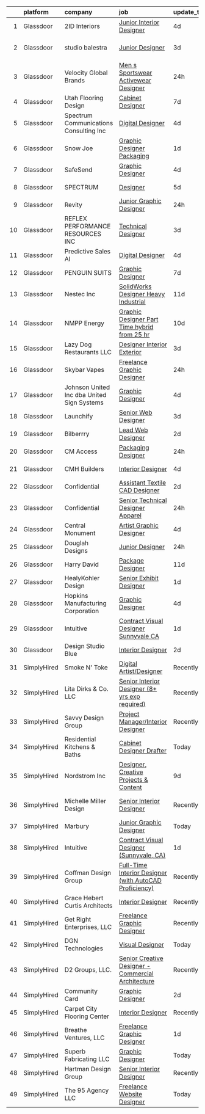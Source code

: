 

|    | platform    | company                                      | job                                                                                                                                                                                                                                                                                                                                                                                                                                                                                                                                                                                                                                                                                                                                                                                                                                                                                                                                                                                                                                                                                                           | update_time   | location              |
|---:|:------------|:---------------------------------------------|:--------------------------------------------------------------------------------------------------------------------------------------------------------------------------------------------------------------------------------------------------------------------------------------------------------------------------------------------------------------------------------------------------------------------------------------------------------------------------------------------------------------------------------------------------------------------------------------------------------------------------------------------------------------------------------------------------------------------------------------------------------------------------------------------------------------------------------------------------------------------------------------------------------------------------------------------------------------------------------------------------------------------------------------------------------------------------------------------------------------|:--------------|:----------------------|
|  1 | Glassdoor   | 2ID Interiors                                | [Junior Interior Designer](https://www.glassdoor.com/partner/jobListing.htm?pos=109&ao=1110586&s=58&guid=000001817591060595467e164573b841&src=GD_JOB_AD&t=SR&vt=w&ea=1&cs=1_dc45472f&cb=1655534847862&jobListingId=1007935819231&cpc=A864F1C783A2F1C4&jrtk=3-0-1g5qp21h6ihni801-1g5qp21hjpuu2800-f6b3e21c2184d940--6NYlbfkN0AuAjYKnBHsdkcMxrD7ZJITXxV72vImVt5xOyKRJQecNMWI7KAtC0OFrH_V03AMf182IyXB3mTWFo7aE-OBjjyWET_ImPqdFOWAXNabAri-1oRNreBJgfwNyH4J9VDnHgH3FGvbhpEYbA8xhY69hXJ2QVWKR3rKaIhO_4OFmpzFtqo43GGo9vQuIPSnZX_gljKMo14MXRA9cDUZkr63EXZtDDDhvmJLCLAJ5FidIDNx4ORKQ27_m7dJWVoswvzBxYqBsB_wwM3eW5ztCcnOTpBRKcKVdTIn-HRg4zFkXHJJIsxVGjL8bW2d0SBWxwzpl19BcSt1HF4YqfU6zD5Lrw8L8UFxu4pS6NbKCL16mKDJTQByVCI8UaPODDQMcNsycAwiQLpVb0BXRa4WRsvdxIdb6eH0rzUFLoF7lxdnJYdPisV98Wd1EFys7tpgVBwt_T0EGz4_YQtXO1dU5vMdSjK-tyUQypCBGghZq5wpIhHspY5r849g7W1oiH_miKyHGxDki7lzHHp_-Q%3D%3D)                                                                                                                                                                                                                               | 4d            | Hallandale Beach, FL  |
|  2 | Glassdoor   | studio balestra                              | [Junior Designer](https://www.glassdoor.com/partner/jobListing.htm?pos=124&ao=1110586&s=58&guid=000001817591060595467e164573b841&src=GD_JOB_AD&t=SR&vt=w&ea=1&cs=1_29fb9b53&cb=1655534847864&jobListingId=1007939705507&cpc=BFE8C4BF51BDD557&jrtk=3-0-1g5qp21h6ihni801-1g5qp21hjpuu2800-bd2f9f698031a1b3--6NYlbfkN0AuAjYKnBHsdkcMxrD7ZJITXxV72vImVt5xOyKRJQecNFLpcI9FqXvsKeBMQSigd9pv18-ir6HYBKue86BP2mMS8ZLNEy3r4275_uXWZhCOBJ983E6P259zCFG0r95VIQhqoEcUCFyCyRLuUT7qZtVQ9CCK2loM7E5CTbNZGhgX8WIvvK8OxraqM3BZXjMHOwBcAI1R6LRRYVOoJZLJjnHGfx06m3QUOZApU9b09oS1bK2d4JL2b1X2oaU6sKDWeOlw4-BVHgbn7a7iCvLiJdm2wOwczbWICPYSxYNARQfU_a6HAWFzdaJ02EghN8pEWpwrd9QZjEwOn_GGee1sIb1CipN9RAy5wC8V2yx9fAPTvHwXbIZQmwEWVDuMph_RUfSUfdFF4YBnq7z8rm7l7WtLSnLHOYxYCqLGx-3GB2V9X8JxB61aKgI4APkGAg7m-FaQ0ZSKec1rf-7FdQefzBFwYI-EhtjrJriSrpZtzdU_vxhff_p10EQyQH99aO440Wk%3D)                                                                                                                                                                                                                                                      | 3d            | West Hollywood, CA    |
|  3 | Glassdoor   | Velocity Global Brands                       | [Men s Sportswear   Activewear Designer](https://www.glassdoor.com/partner/jobListing.htm?pos=117&ao=1110586&s=58&guid=000001817591060595467e164573b841&src=GD_JOB_AD&t=SR&vt=w&ea=1&cs=1_ade1db89&cb=1655534847864&jobListingId=1007947532573&cpc=8D2B7435C06A1689&jrtk=3-0-1g5qp21h6ihni801-1g5qp21hjpuu2800-6f149e0e6f923bed--6NYlbfkN0AuAjYKnBHsdkcMxrD7ZJITXxV72vImVt5xOyKRJQecNFLpcI9FqXvssguzrEOtGzfJTn_D08-pAULieztKcXEgWew7skMCp70Mc5cpk5TGZmnGzyy3zfIQdAeIP6G96u82qBymns-XRpxPSQkrY5v2HcFggQbDtbx1F4H_RVTTffWhmn4n8veD7RneDS-eo3sa_vY2fbWQBc85bnm64tY1xdlM4gz6SJI6TAbfzx46D5RT8K8Mvcz7Z70S_m5rjkF_3AjZXSt-XBlNYv_pfTWoW1g6WcsffB2uY3r_5itDeKvG9SnE2s-Q-p5CnIEBpmSPipnFg8IHiuzEplNP4Ip6ke3jfHjtB2SG5Jg3RJhOBzBz0BTs6u1lhOkL14HLX1Zwr_P28VgR8uMq470hh0LtF0uQINVip5AngTcODsdLhMDpTy5vlQMWaoNVVF3z0tmhgMPaal8lXj9gMiSjqAOLzEeDJmcHy9MroaEs0NHHIuJAJRMTG56qC4auyCFEM01wACTOI3FfJg%3D%3D)                                                                                                                                                                                                                 | 24h           | Las Vegas, NV         |
|  4 | Glassdoor   | Utah Flooring   Design                       | [Cabinet Designer](https://www.glassdoor.com/partner/jobListing.htm?pos=102&ao=1110586&s=58&guid=000001817591060595467e164573b841&src=GD_JOB_AD&t=SR&vt=w&ea=1&cs=1_dfb88d92&cb=1655534847861&jobListingId=1007932213767&cpc=199F2CC81DD7B3E1&jrtk=3-0-1g5qp21h6ihni801-1g5qp21hjpuu2800-6a4ffba28466cf44--6NYlbfkN0B_lYXbcWVyRfqt-Hbra7A1LCYrGJB3Lu8U1kvcsnzP3fG3R5g2d2sNRf6vIElHxPsKyiBFSjvWo1iZNy3dh2VnINErMb1tILs8cPzElaYXMMmUnTtmLr5BvNd7JGG6yF-3jf_KUbY7Q2swzeAACOg8UKBrY0e4P0V-7NlzSqufw9OOgvQcwQia29_-gu1iKPvpNGt_jJsXdLM4P77CjKnlI6WvmPVJMLk81UUUvQUbpjPWkHPIHNnRWAivsVaKtBIozXFQShfA5uTWcbh6w8he5S_4RlXMA6XNuPOAHa75kL7ntGVkA6j75676i7kUWtVHaOVaNKBvSJs_b8XVs3A7FBIJqWp-y68fujsp47EZv1BWhekn3Bvzp-4_oGkyO-rFJpMovU26jtdrRDEDXOy6zb3Kplju1zZlExPbYtwjTay4qPFOtp0WcZ6HtvPNkGWLTWXG7g83le5_XhrkIiSlJ-YZqC3JeJb3O61wiHuX4LCRbKXdj34eJIbTQWWut3N6pUMA9DurvA%3D%3D)                                                                                                                                                                                                                                       | 7d            | Midvale, UT           |
|  5 | Glassdoor   | Spectrum Communications   Consulting Inc     | [Digital Designer](https://www.glassdoor.com/partner/jobListing.htm?pos=119&ao=1110586&s=58&guid=000001817591060595467e164573b841&src=GD_JOB_AD&t=SR&vt=w&cs=1_216bece9&cb=1655534847863&jobListingId=1007936882470&cpc=EB1BD5B9C2162114&jrtk=3-0-1g5qp21h6ihni801-1g5qp21hjpuu2800-0efd128eb5aed8e0--6NYlbfkN0CEimXm1CJh_E-tHvxPbgZMcbhx6cgdIq9Pr1R0rMl3sU3PcKky83nF7xSMo3nddOn7Ezk0R5wq0xRM4P4Wqw20NJNt1myi9vhduCMlk8eS9Q-2pR7e426Bhv408jU6dwqXU19OX7GZL9-fzLcpxPjkOCfuAbN15nTcseGdJkcZ3XbWz2mdqVvOuzz25VFISDemrYvc9LJCkJW5OQTFoKkm0Nt_L6nunvxec7iEQukxgFPrD6TDWKGVp6UU3KX1IVWvSYMR3zNyhTnaMTqKAKUiN0QmWd_BNumfZa2nLZyYhftEcYB2d6VVAlubsk1sZhL4EGZV7g88BxJEHLgpxNjGtcilR8130ScvHQBLJMvWoF53Bz0eOdfM00sP0wjIX3MzncivMJgf_XKO-IzsfbsyjH3E-tQgJ6G5GP9JoFdS9yvI3DEZudYf4NwDJLfeR93wXFXpJ6_2zJEMENzNB1oObQDGNyAyxbdlSfkfWmbWMvIIraRBJcaIWBpWfTGygNxPqkOdfg6rag%3D%3D)                                                                                                                                                                                                                                            | 4d            | Chicago, IL           |
|  6 | Glassdoor   | Snow Joe                                     | [Graphic Designer  Packaging   ](https://www.glassdoor.com/partner/jobListing.htm?pos=122&ao=1110586&s=58&guid=000001817591060595467e164573b841&src=GD_JOB_AD&t=SR&vt=w&cs=1_01017a3c&cb=1655534847864&jobListingId=1007945537238&cpc=CCC092465BAD6A93&jrtk=3-0-1g5qp21h6ihni801-1g5qp21hjpuu2800-e08c966617f54369--6NYlbfkN0API7c6ipb5a-SpimxLJwy47ByrdPU-b9RqCRVfhpWhTrr9b74dt58mfTG5jxvYLwqNjjwanPQep2Iqf7gD8p8T9GkhJAK9ZfyMUMNbLJStznARDgibL2AdwB8Zg1RZXPxlFjcQAehalT9SJ58-56nvNdvZOK9fY7cYDAiwvttcpOdMcAR4jWv_IMPx3mICT_sGMsOQdLA7yux-fa2RYx-Q_n2Ok-y9dqeX7JvpoG6ey_y94WgYxeuF1RpjCZVesT67rRH0VlwZ2E4YYU_25xod-XvwmTzo4ccZ32L8muUpt8dQtnEzoKtbwevnLVbYKITrhdCEhWZyv2b3CNSjytGPLb3mIuPU_Hv68uudEjvOfARU9BUFwS3hRktUT-NcofG6rG3a3XB5gFUUEerEChmLrqK8koWMEw9ZtblyFw_BwCoeuoAykYbj8Rb9xI1eNBqvpWm1kBo0-cNprcOikKu23xcZn0b8ylLkvLYlX3gJtBFoFNRm5LQZJhNbaWLl849OSCcsLJj-iELPGcCNpPzEiOmkYlVM96-V2Aw9RX5E5g%3D%3D)                                                                                                                                                                                              | 1d            | Hoboken, NJ           |
|  7 | Glassdoor   | SafeSend                                     | [Graphic Designer](https://www.glassdoor.com/partner/jobListing.htm?pos=126&ao=1110586&s=58&guid=000001817591060595467e164573b841&src=GD_JOB_AD&t=SR&vt=w&cs=1_00d5a1a1&cb=1655534847864&jobListingId=1007937243965&cpc=83EE714EB2563156&jrtk=3-0-1g5qp21h6ihni801-1g5qp21hjpuu2800-7aed9f5c753cf734--6NYlbfkN0BqVXkbfv6PbCXdoY3vM5dARM-15gOrMapMqzBcScSKDYd8QgtmHbiTYgD0rRjJKPfTjeUUAiSBoKfmkuaO_vxCQjOMr4FiZ1KLVhNAca42tzmBMRuAEBNwd59DyjmtsZQnXpUnFzha2DY6DlJjFpnsqDG9qivZfiENjE_-RuxnHjkcpSWnkIiUqZg3tYPVYgCptAux8FYKdTeENACHkVVh8NKTodqcbkUTONYcKDMjDmjS73QxoDux2GngYsDc6vaiTzqlELNMB3PJ1YAAzNLs49Mf2KbL0bRe7Y9d_CJcSat1PSYNzPTLXfn0Ayu-1hN24aCNTPGkqZujG17DXlVzMkKWEFpIHcK4rDTSGyho-zlzZBAbxQ7mC9SsbSZbnMu4bKj_53QI_fAVU8XWg2ruc14hfYsT19rwue65HRicew29Rmzd6nL15fmmrA3ZLZ_QO0jzVualJnxduBVQgvLdp-l0pHmup3s%3D)                                                                                                                                                                                                                                                                                          | 4d            | Ann Arbor, MI         |
|  8 | Glassdoor   | SPECTRUM                                     | [Designer](https://www.glassdoor.com/partner/jobListing.htm?pos=129&ao=1110586&s=58&guid=000001817591060595467e164573b841&src=GD_JOB_AD&t=SR&vt=w&cs=1_38d1a84d&cb=1655534847865&jobListingId=1007934345465&cpc=555ADD10F5BC937C&jrtk=3-0-1g5qp21h6ihni801-1g5qp21hjpuu2800-e4cf2ca0a9fc86f7--6NYlbfkN0CeXNZYxOzgf11O9-TFJft4I5QLQjKTqoL33Rtx55G7TvJvoeF0OvnaEShlzRsRct3kCmguq7yHbe0eK7Y7IbcaA89MmtEHLeg4P83A3MxwOaQLmSaQRO1vTgLvZEVdOCRj9UZeAmGtwbiXcA3P0sTgnG1EuL6VnqqxTTBS3dNES5xFvKeMneJ9but1-WVWC4zB_Zq2CSwpPuXACLwl5aDcbLLjJn_qJdP-B7iN4GlWTCNQCer-wzlr-IUj5E6Dj4BGNaqlwdOCO8BTDsdv9e5doBB1-4juw0sHDILeLxIdGyJCD3dySgx2n_hM9HBVOAMDX-TxBVCy5fnjtv4x6Nk7gZALVWcJx9Rg3BB2Euhdu3TUD4wKFR8syzyYgcVkAQJXYvu0hE6B-YRMtDU4ECkXM0fnFhOh7RQkTB9EVteToUvM24U0jjm_j8klyM0cVBc%3D)                                                                                                                                                                                                                                                                                                                                  | 5d            | Greenwood Village, CO |
|  9 | Glassdoor   | Revity                                       | [Junior Graphic Designer](https://www.glassdoor.com/partner/jobListing.htm?pos=125&ao=1110586&s=58&guid=000001817591060595467e164573b841&src=GD_JOB_AD&t=SR&vt=w&ea=1&cs=1_32b4f8c3&cb=1655534847865&jobListingId=1007947822605&cpc=AE484BB564079092&jrtk=3-0-1g5qp21h6ihni801-1g5qp21hjpuu2800-cc29676bdd1971ba--6NYlbfkN0C2ruSLbldHgJRxGqX58M4ekFWuaOJ1Xy3nZgzYPyc2Kz6crGAHlAQbU0hG0XVEOP3E3poidPkFLwvvK1lyeRUB0bzs3rtB55w-QR9WbHs19T_oZx1B4JqiqK1E3pVifp5TReVsi-5FIG1-pl5IxlRw8VGEywaGgK9QZSepB3XKaImlb4aiz93RJ_MZeyAcWVLv13G20Z_Lx-Hni10qilN8EWR-X5ZOdOblgBrL-3ioWA8R_s3ab13Z7jePM3viQErPDFpj6cE-3x5k3laX_VvdyBc_C5JtTe2e7W0eiaSawm9E07gRMBMYwKKjkuka1KF_PdL25Ngo6MyHRL2Fl2P58LlumHGrhCX4T1lTI0ItT2hai0YM2jjyB31t0zofG_GvopzMzOk8Ovz9U2YoientdjdoM_ifeMt4s3lK9oBMT_6Hwdp_gCjh50LUhIxksN3X0W2FXLOFr4ZKAunD9Z7GgPRBydUscgVUzVDJwMS6mgGNQxv_tHyA-fwNx9z4exNgKkQIcoIOUQ%3D%3D)                                                                                                                                                                                                                                | 24h           | American Fork, UT     |
| 10 | Glassdoor   | REFLEX PERFORMANCE RESOURCES INC             | [Technical Designer](https://www.glassdoor.com/partner/jobListing.htm?pos=120&ao=1110586&s=58&guid=000001817591060595467e164573b841&src=GD_JOB_AD&t=SR&vt=w&ea=1&cs=1_d6a70c26&cb=1655534847864&jobListingId=1007939731248&cpc=BE35796875A68D35&jrtk=3-0-1g5qp21h6ihni801-1g5qp21hjpuu2800-27a4b0412040d231--6NYlbfkN0DAwgduWqBP7ymGN-lTADpinz2i-23XbRAyg5ywqS-MDZOH5KRN50EgLGOssWMhZQx6VbpTKVxAN0074Pvi34ZZbN9lZqlv2BaWM-Hs0ugqk8ARZJ0D_Iv1qxCQzqUdF-e7WpWAGq72Doat3IVYSmEy47XzequEuNbjmnfTSPwn3mffVwjowKTIRy22yM9SGt5-ihbv6Ed2Us0x9hTTZLyqV3DnWf05Acy2h6Bo75WpVUdGqU4CYSe56TIDMmtKjLetHgeurq70bMT94434zkcOd01D7uJAg-n8FAO2L7vIfZLi9Y2eGeoW1hmQv01g2cu0tsc1blJgT510TmhLR_fJUyOjBs8z1_kUzyTFniXfz3nsyaVb2uahwjBxGKroDV8_qgsWiVeekQm-jUedhO8PcmjWy6baJHxhMn-JjvM0nk41ulUssYoFV6bchtTwtUsd5BqHJyFfh_hV4O3CCrC3miVA3nAko1rvo81VYotOtaG1bIp-AIpfXL-qlJrUbBw%3D)                                                                                                                                                                                                                                                   | 3d            | New York, NY          |
| 11 | Glassdoor   | Predictive Sales AI                          | [Digital Designer](https://www.glassdoor.com/partner/jobListing.htm?pos=106&ao=1110586&s=58&guid=000001817591060595467e164573b841&src=GD_JOB_AD&t=SR&vt=w&cs=1_5e8761ac&cb=1655534847862&jobListingId=1007936109806&cpc=69B8552047CEAB84&jrtk=3-0-1g5qp21h6ihni801-1g5qp21hjpuu2800-3d7d0082209389be--6NYlbfkN0CEimXm1CJh_E-tHvxPbgZMcbhx6cgdIq9Pr1R0rMl3sU3PcKky83nFlr7_-N0QMhZoM8KMwa9VSysUJR9MsQy4DZHjAFSZQcPOsxHovme5KBYSach_Q4wWwPlcvZ1qda028uxgHzlNO-Igyq-aPdhIMpP8eep6xW37Zvftt03Hl7StxY5E6jnpkGIaT3HD1xVIC9w73mNDgvhfd4DaexbzuDTtl-9fh7Ti9QqI7ff9oZ6BrQWxx7tfkCrBPPyJmGga9kVE_ba2IFtnjkkB2BshzLWCtwgSd3RECKAl7Ga5c83XBv6t6TjueLH01I24D9D9vEm_DX_KO2ckwYiRNH_yoKnIGHmuzGk-hgstbvERkrwYM5C3KPBySI8idEef61pOj1TE7zFUxnPB2HHd0s19tud_uZxxdkimEpCfRVCAAYhJB6xtsP7ivb1XAakvDXDOuGx9dXVv4DJ9w-6orrG3kXAdoEBn6uMI4wRYE_YNbnKvM11JC9_d9cmfVtTRp96r5O2HnA5fwZA0eZULFDO88Rb_l0-FGVZ2RdZ1G_gK4cPmmalX6SdgnkOgdMwU3BqgKd4Yum3vIA%3D%3D)                                                                                                                                                                            | 4d            | Chicago, IL           |
| 12 | Glassdoor   | PENGUIN SUITS                                | [Graphic Designer](https://www.glassdoor.com/partner/jobListing.htm?pos=113&ao=1110586&s=58&guid=000001817591060595467e164573b841&src=GD_JOB_AD&t=SR&vt=w&ea=1&cs=1_e2be5d85&cb=1655534847863&jobListingId=1007931703718&cpc=6F63F679962D6B30&jrtk=3-0-1g5qp21h6ihni801-1g5qp21hjpuu2800-295706155d071add--6NYlbfkN0CB1tmP7rfbaHtYFmPjg1Xv8BJr6DUbyz0HQmM4H563AjxRjcRiypFG5eHhX0ZPISiHZ9rKFkU_R2012U8F7zarl_g7acRfIj56dqTCgc3rf1xYelSwyDUG7Zu9xpDhlNiONg5rSR_UbOtom-D-1D9vou1FBjNO27Fp_vy5yBZrbTZxP9s40emroRXN3AY1ehcFGkzth5GbPVOPn740dStZNfqnb9HS7NGnCck38ZWlMFvGU8XrZVVJlcBA0Vl4LqLB83amftAb-buIrKiOjrqG5MF1WOpGPrgV-BtBc-AB-HpjjYhgDe8aCUCG70iBBEMkozkI1jJd5BDmlrtNve7h1Hltw97-8_bwy27IFbD8g4LNM3HgPCaKxeMcMdf0lz4oyVgeDbbHe0lLD6bh37ABxbb_k23VZHr-sqAJdlWRZnjvRP9KQVd-m_xBXscwHeWqS73kPm_4pGgDQFDyKN2Tg6OD1bph5EMwS0vXNv4e4PfB1NfE-nPILVkt_vfFhTY%3D)                                                                                                                                                                                                                                                     | 7d            | Boerne, TX            |
| 13 | Glassdoor   | Nestec Inc                                   | [SolidWorks Designer   Heavy Industrial](https://www.glassdoor.com/partner/jobListing.htm?pos=101&ao=1110586&s=58&guid=000001817591060595467e164573b841&src=GD_JOB_AD&t=SR&vt=w&ea=1&cs=1_7fd2d21b&cb=1655534847861&jobListingId=1007921970542&cpc=66508034EDD7BE3F&jrtk=3-0-1g5qp21h6ihni801-1g5qp21hjpuu2800-804b0c5fbf2a0c3e--6NYlbfkN0CdcVd3SDA1nO7RkKTAACmPV4xEt72Vls8LI2dqcgyOeEeVurxOhNiKvFIPECYbE8OJLSGAZfjuFo8_fRqN114f9ht3jHHBHCgz80bXyqiuPd_6O0GawmrejvTjDonGTbN_7XSVoSw0yoe1Ygcr5gNwZZwqTs4V-hOzugRthn3xeilj_mucTfJ8SJwmAT-5hwWWwEf7MFQt9fClN9bMT4Tz0P88JtSZa0m5-YI-IwPNw2Auyzy_1x-iV4p4e8eO-fFSQKA1LrVTlM3Ckb8tFh5-OdhEpc3eBIPnyXI_e2YB1wOCyA6DTZYcHEvn7is4LEyshHoyoYCGr7JaqXzvxyn6AhYiBgLJqNmLvFIulLXgTLz9n1CB8H069Fz8286w3xdQIOPwrrhbrUkNml8zxMSnp7s4Lu9jFv6iXRqfhHSKTB_YUfUH4Bj-AmxEWhAXatv5uugXI8la8xADObdJxEm14Tdv_Mv-mytVPKS__AqSKLWVrbWMU15xAGkgF7GL4akKZ69XEEDjcuZs6ZZgEZYtOYTqdbcB6Sg%3D)                                                                                                                                                                                               | 11d           | Pen Argyl, PA         |
| 14 | Glassdoor   | NMPP Energy                                  | [Graphic Designer Part Time  hybrid  from  25 hr ](https://www.glassdoor.com/partner/jobListing.htm?pos=118&ao=1110586&s=58&guid=000001817591060595467e164573b841&src=GD_JOB_AD&t=SR&vt=w&cs=1_19fca20e&cb=1655534847863&jobListingId=1007923932109&cpc=B2C3004C5D07113D&jrtk=3-0-1g5qp21h6ihni801-1g5qp21hjpuu2800-4d956dad7530030f--6NYlbfkN0BIZELd30D1RuSFDo_ujPNYq8JrawGhoU_HLSGwED9p5_NaiI97xhXIFsnmOZqQ9NAUHv8IbI2JFdmPB1vqV3zPNqtnAUdCqwr45HVbgA0CYwbBBWAm_O9D1gUVj1N4E2aY7jDX1_Yw_ahurwRsy73KWxh6LUzjDhbHOb-aUHnd3Yb2676AFj9_bLC1-Qmg8BSxOdVhx4u59sPGVW7ZmP8lCNkzLwRAP1ZtWElj5lLa_B1wxbGYTCocsQDV0Oaty_I6NK212GJotMPs-NWGAicewNUWPrfihJSRhtdF8lQkh8EGhXNJRMpYOaOeHPrWb24wmQU9ynh0LpCVYwDIcES5ANq-O3GKTWPEGjss6eJwu81QqtJBKtouMVR2sY8IccAbkCrAy85sd6zY4CbmWNwIk67NuJf-WdbhE9GPOStIvHAHmYdNZpOlC9ufh7xSwg6MNpur2sAYanUx9w_G7O3OpdkSh7jQulE%3D)                                                                                                                                                                                                                                                          | 10d           | Lincoln, NE           |
| 15 | Glassdoor   | Lazy Dog Restaurants  LLC                    | [Designer  Interior Exterior](https://www.glassdoor.com/partner/jobListing.htm?pos=108&ao=1110586&s=58&guid=000001817591060595467e164573b841&src=GD_JOB_AD&t=SR&vt=w&cs=1_926c3570&cb=1655534847862&jobListingId=1007939742032&cpc=ED5DFE76174CF26A&jrtk=3-0-1g5qp21h6ihni801-1g5qp21hjpuu2800-2e26077204beda7b--6NYlbfkN0Dallkq8aEtIfjJuf0Sf5ktGCmwYv4TUioPb4a4RanME_t4_eY_fBh5QZibWAZi39G006975fDqKiZ1p5OlZ2yLCz3HOhg2wOZUODDXCiRRItXDqktF5fEAVBFCcjFn7brzXE6em1K4jbDKha-xA_EZQzBPXEfNKFvVw60q49kKQEspJeE0TRK2LSUeAFmbk-RkFsFTI1vbbUIRMYXCUoL0pu2wYb2awk55Hcnnho_rnEnFEhu6HMYDrXsiWEIol5NsAZRWXCzKpcVyobnxQyqIuBKkyNDkcUk7NwfQEgyQg_D7KXwNbWkJxgK9KDg2_OWoaI_8pWyz0PZWhKbunY0WyagtRXWnGwZT3VQa5YQcgEfZBfeDi9O_9V4bEUvRFA0mduRwjflKdFoN6NXQGqoez9fZTwmo2k1yALfPA_uQYpJ6LrRtyekL20eqoAQvZDN_Ff2mN7ep-lZsVhXDEUxDBP6VUoz0Gf31_cd69NjrcxuJ2CwDiO7JAD4zVjTvTzhwKrH4vYfpHIS_tDHlXccmUIIlez0vE8tox0m5NDg-o_lPKbDoVo2KZWxM04F6fRZ5mTifFqlfx5L8DaplF3FOBu8TMKzk8xUKKFaFnYpE4i1okts9H8EmKhK1ltQomg2iM7pq-WEAKyjEUexZg2wAfKG-6IFguunTj_ntCLWPMkTAJIoWpIMyN5_O7vGQgWCc-6_zeiS5QBamSm5-t5v8rh8sf--ceLOZLu5zgjYQ6A%3D%3D) | 3d            | Costa Mesa, CA        |
| 16 | Glassdoor   | Skybar Vapes                                 | [Freelance Graphic Designer](https://www.glassdoor.com/partner/jobListing.htm?pos=112&ao=1110586&s=58&guid=000001817591060595467e164573b841&src=GD_JOB_AD&t=SR&vt=w&ea=1&cs=1_1aa60c72&cb=1655534847863&jobListingId=1007948284391&cpc=A0637F14311B9419&jrtk=3-0-1g5qp21h6ihni801-1g5qp21hjpuu2800-57f7afc741dfe787--6NYlbfkN0CHpSnjIPxMtekS58WZl5Olhjo2iWL5RjE_Boe0ccr3FrdQcWsIa6cPpDX8CodFmSEwS3vkOcXe-FLj_3SaI84BhLpukB3UvNR0aZbE3GIGxGajYkm8atln_tPVdOYF8cNK-pIO4Genp2pcDZMHKjSvIoJSFerq_SwkMISZD4sIFe6UhhMkVgT7gZJ0tzJ2iJ7MPTJBSNpYjbLpjWT2Cdew3jqCnczxmGtP2VhT7kBZ-cyR8ouQlaZNje3bILhhKtZ1sZHAb4fQdZuJYvhbsX1HSIjpG06wEOUsTGwoFLXDVQ7YQTDvtm7hpykREF8Kwn2PATnD1N57cVTEojfsfu5wSQe5nM86pJLtiseX4rmEcF_49FJumKlpMiVK4A6EmJiv7RbP8R7c-k9GC7YMiXEXurXk6dx5m3e4X7eGTJLuVR-wmusw3OVt_1GBA2nUvKjpxpinpt65p0vW3dJ9-cqwsiNgczBUOPnzsu1kzI4EcV2wQJzuXniPUI6NRZ7z0Tk%3D)                                                                                                                                                                                                                                           | 24h           | Remote                |
| 17 | Glassdoor   | Johnson United  Inc  dba United Sign Systems | [Graphic Designer](https://www.glassdoor.com/partner/jobListing.htm?pos=121&ao=1110586&s=58&guid=000001817591060595467e164573b841&src=GD_JOB_AD&t=SR&vt=w&ea=1&cs=1_99f7d895&cb=1655534847864&jobListingId=1007936566949&cpc=96F8E6828E6A41D1&jrtk=3-0-1g5qp21h6ihni801-1g5qp21hjpuu2800-98c0aa007ec5d8db--6NYlbfkN0D_KRozbKJx95I3LRYgbj09bqBDFeyQG4s8tCOB31p2DPGqDnP74lNqsvaPe2ecwG8P1VYApAbY8BjCyVo7vL1IHJgkXV5mZSQiMeo3dY6d4kkJHOLKAP9ITRCsEfOgOhTdALJCAPJSZHbsz1VrmNPbGMhAjbQkhpEbgHTgGAAK_zRQnCY_dd-vSX01iNLrbS8ehmY7U30anyq7qjoiKab9y8XnVALxPJYHZMFjHZH8pLXnejY5kMc7EagqaqTCTkYI_-dMhtlunq3xyA2Iia0G8UKPqOBIRlrPji4Oy8DVh2Eggs5FbtaV7JuMieEPhErK4QFKEYqpgnbFaTh4bpWnpCNQbDYkYteAk_5-zap4Gs30vQe7EQz0uK_b7ZrMQyjbwgttUa059JQhbwhtRMyp3ZWZDzM-SYlpimo6xvnmYFXPwwfF6k90TxOsPPbYqk5e9kjpWW5JkWyMOy0mZHNvMW32nFfW-A5N8_OowrRmMwgt6HN0qHjrCHT-9dHUflA%3D)                                                                                                                                                                                                                                                     | 4d            | Modesto, CA           |
| 18 | Glassdoor   | Launchify                                    | [Senior Web Designer](https://www.glassdoor.com/partner/jobListing.htm?pos=104&ao=1110586&s=58&guid=000001817591060595467e164573b841&src=GD_JOB_AD&t=SR&vt=w&ea=1&cs=1_6de90cd6&cb=1655534847862&jobListingId=1007939194372&cpc=C7A52CF19672D2D1&jrtk=3-0-1g5qp21h6ihni801-1g5qp21hjpuu2800-9da8bd7323a232fb--6NYlbfkN0AR-aAJPz1BnSqWzdrWMdedROU4ejlzYpzmYToDmFFDvvHI1apGV0ZlOgFVvvAo6x1TtU7_LiHFvZc_fpZpPBqm6uHvJvXTl9kLjW6xTSSL3-vTZITM7LhWvYlEmnFJY0l_pV7d93YojSz1YZP9Z3M4DKFsCWSFvtjpJR8VUikffsn7FXwyu8OElYLxQWCWzJUbaxwzT82lSUA1kNPLUV2gw_jWGi7jkNxV0gRLJ6nHpYiI-eGNEgKNCUNc0twN-c9yRM6zaVjZvPUbsvoYQ9-EbfgnJJSOUYMWivhZa0aaMWry1mNobHlMhM8QC0J4z5aKVulG-ym9KZkl3VP4ul3EKD0ifRYPQKHjCdnmmjh6NR3JTyTpeqF4uORTIlM4Z2Afjuoc9D0V7xPb1M522sC7YzlrjICuZk5yqtPNOi_duZ9vLZXHW6oor3cMjZ6I0EXmFXBVyzbw-kMM16t59Gae5ycV-yHZCB8HTiumbPiRgec1FeR3jGYGXBlb67mYj8i7vrZiwRKS2g%3D%3D)                                                                                                                                                                                                                                    | 3d            | San Diego, CA         |
| 19 | Glassdoor   | Bilberrry                                    | [Lead Web Designer](https://www.glassdoor.com/partner/jobListing.htm?pos=110&ao=1110586&s=58&guid=000001817591060595467e164573b841&src=GD_JOB_AD&t=SR&vt=w&ea=1&cs=1_b3740093&cb=1655534847862&jobListingId=1007942550818&cpc=CE657CCF62A0031E&jrtk=3-0-1g5qp21h6ihni801-1g5qp21hjpuu2800-2fa259b8bc2a6377--6NYlbfkN0B0VHCgzBu5oJHl_nOSLDdSoAslchFXqfwjA_Yt6CDEVswMBPYSj7zXFdBsHkC9w4sf0ZSyqmL8-qDXJymMk9amnW9P-qKhH-jfxfyJhu_w4kPFwVV9HEAXF8JqJSKOpZoh0442Mub_2bOp0yUjcCATLtpFTjqpN4SJ6YeB8cE2gvDFRBscKfwujhI1-NH7yyl_5EdQ5Bg5wYBGqQLr06PJ_hlgmf2f4g1_Kw-waHLpMUYFRsMauAkjBHOzsovJnIQNLCsk8b66p16F064n_ESwbw-HbF3yOnoYQJoPUoc9k-yu8bVLuazR4KnoTozwA-twGIyToWpjHnlNjfJp9ANmyANIEOf2oq_Sm6dFZP-2HcVuU9df7znx7d9A26V2NbRTbZASDEtB6dMdPYy974yuFvuu6OZqngcD6nIX65KY_rPDy4c08ZKP84C_xO9onXhl280ntk8kkM3Gkaurw3QUd-GGuFvVJHwUW_TPLN4qNHijeiS4zgcyFAqhTfW9uT0%3D)                                                                                                                                                                                                                                                    | 2d            | Seattle, WA           |
| 20 | Glassdoor   | CM Access                                    | [Packaging Designer](https://www.glassdoor.com/partner/jobListing.htm?pos=130&ao=1110586&s=58&guid=000001817591060595467e164573b841&src=GD_JOB_AD&t=SR&vt=w&cs=1_b2a0a348&cb=1655534847865&jobListingId=1007948244159&cpc=55FC80EBF760BBE8&jrtk=3-0-1g5qp21h6ihni801-1g5qp21hjpuu2800-aa9eee6bac87e3ea--6NYlbfkN0AXtvPDqDev6liskt-h_3vAUEMM26GmMOlWYCAn-kvNiQzqkrhZo2Qu9C4PWEZmPh2NXAz6I5fOp3VUnMZQaE02DC-zWWV9RM2vmOLZj6F5WqHW9P4jWqyrPnXxMilKNCs6RAfnbdBrlc2xoKKkopPArsDPr_1dYAm9el_jujSvftQuEcBrk_YLW-K6J6eqiWyYUp0DGB3cizm-CD8A-jB7VM379OSZXId5AzuzsR8J7lCNDX_xtmZR5PlfOO9-fVzbSNj_Ar5bEGhY1kbZlxbgVACShOL7VUUZMVtMUlOVUOqfjCni-V7x1kEHBecOo4kr24yrQld-10eM9IWdtaACxb1r-QBz5GDJMlWoQA31wztyAU6ukoQVEo7erC6vOBoA6vUTs8Kcd3cyFUwQW2ld1tyImocRwLMaTPw9TEQ2sOrGJ0QV1uWVZ2oHz8pdiD_8mNCQM_uKddyVMOsb0FPGQondIbEnqAS9Dly46ZxwhWy3w_gk-0wGnbAssYFTaUZXdSnoDzB8p3lVpmCRkpTmJLiPeu1nkM6OSSHEhfRvfzL3rcSNSB8WrCUdL7baY3dKKBd6GjU-aM0EgjITv2OB)                                                                                                                                                                      | 24h           | Pawtucket, RI         |
| 21 | Glassdoor   | CMH Builders                                 | [Interior Designer](https://www.glassdoor.com/partner/jobListing.htm?pos=128&ao=1110586&s=58&guid=000001817591060595467e164573b841&src=GD_JOB_AD&t=SR&vt=w&ea=1&cs=1_e932e53b&cb=1655534847865&jobListingId=1007936175690&cpc=987D8AFE463DF687&jrtk=3-0-1g5qp21h6ihni801-1g5qp21hjpuu2800-891eb92eb96c58aa--6NYlbfkN0BNTFS2w4vQ5p03cY_-D_E9KKEnJwEPzO4w8bHzU0ZMLSHncF10o8IVPiIqkePiuaKWM0JZicxKPkX6zLzPQtUb-71ROFqILnJ1nUaRDmGJB1Ky0sTszWv5RxI7jmk09T_jsMbkouUlLfM1UJXWSGG9QoMwdmbmRVbt7LoI6aeH2FLq6He4roGYaxHpFCjhKq7lWbGTkXiIawJ9texTQA8jSgcdMZrE4XV-ILloyrMDWTuG11HVdmFTJ2kUcjFhsyWt4w71rhvPY7xJfNrYYhQXyqhhUaUwYro46wIt-kK3ppUsAc5zIf2UOE6TSZfAfCm-dptW-01afPSoYb1jbY03qy6AFHZ6XQtCeeJRC3mb4MCUkVpctrwDVfrV0diWU9x-CdZKtpT64IgNUY-ITtxTvUWinQICk9EGxiTXFnPF0LhHB-ZIz3JyiJYzT9b-MDqTYYXQ4eCx54gb7Iyz_Cxo-FlJ0kRjykJZI7z0kCevOBAbnyaJ4GLa-CYdX1m4CWUnrWdJW9N2xg%3D%3D)                                                                                                                                                                                                                                      | 4d            | Indianapolis, IN      |
| 22 | Glassdoor   | Confidential                                 | [Assistant Textile CAD Designer](https://www.glassdoor.com/partner/jobListing.htm?pos=123&ao=1110586&s=58&guid=000001817591060595467e164573b841&src=GD_JOB_AD&t=SR&vt=w&ea=1&cs=1_71ea0d81&cb=1655534847864&jobListingId=1007941945593&cpc=451933188B21919D&jrtk=3-0-1g5qp21h6ihni801-1g5qp21hjpuu2800-ce0c47f05901ac5c--6NYlbfkN0DkwT7sG4OkyhwI3t8pVD_hcX4oVyxj6rjpy63wstN2uZinknDbMpkGTQLJxoQB3z5HABCtxAWRcILncz95WB1MyDXXvyk8QrUAkjptWm6xCUOVh-2dx0HtVw9tOIRPUJVdp5Y9oQy938JU8buUgnLYMG7U6fr69kAjeKimVrVDePg_bwg1Uf8HJkzEtKD8DJDC-m3XWeusnT-VdjDIgkAQtc-7DpPKxnDO7sKJm8hjHr2nykfkzE83kn6EoYEGTiOUgxn7orknPtz9VHqbnv9lL8y-whPHTsFW3oDpt50bnpWaNuGnT9hk0H_vpK3dAknX5bkHuOpdWnQ-rD9Bg2KU91W_F9KNHFhl4lV4HqSWQhz-f4rzBWsPHlTepeeb4PFG_Yh-5Fj-EpI8Ucyl0shKgyC2hLnSsXeMwC5uIClAckLPyv5j5e7aETZs8ehGeXvKxJNWvPh8mHjKk0pKSbfIAB47EUTXnkpwlkbLzJ-_ZhPpzfUbqtBAulLg4mGuVwzUOvL370jq9A%3D%3D)                                                                                                                                                                                                                         | 2d            | Remote                |
| 23 | Glassdoor   | Confidential                                 | [Senior Technical Designer  Apparel ](https://www.glassdoor.com/partner/jobListing.htm?pos=111&ao=1110586&s=58&guid=000001817591060595467e164573b841&src=GD_JOB_AD&t=SR&vt=w&ea=1&cs=1_abb83d57&cb=1655534847863&jobListingId=1007948103808&cpc=728EA7D4449150ED&jrtk=3-0-1g5qp21h6ihni801-1g5qp21hjpuu2800-9d8a219774968a58--6NYlbfkN0A2iQXaP_UtVXJhTxRo80thfIvxQTrf9zrtWWUuPIt3dpiUpn1ei5aR0z-LMBX1FnR8Q8OKjwKZJ8mDU1C6Ka7UuM2xnrZ2c8U7muDybT3FRDRU3zZ1gnG8IE7bNnEncdkgsWswPY80gREu1_DGoliVRigan2mjAtU8ypgPI5QVZ1P18sJyWMo96i2sgtcyTDZfnS9YyXzmtnPfrUA3IdQ9CeLgriN9pGzg5iEezzDrrN5u8bC41vpM375-Ovjgit58p1RiC9hi3QzIzoTm7gv-wvV8jiflq3VKfbI4FBiNsB4hT9hNlROchemesD-l4AhjCZHDPq6B9Fh12xH81MyG_LAXa0wjSXx-P78VIpOYoEruvBEtaqXMbXLqoDb7keYW9rqFwbcWgViICKqXVYhL5iB2XL2x9RxNA5e4STVR4VwddsBomsr4_XWjTsOpoLJQRiN5Xyy6QCOOF4KEjupIAXyM5v6MB97B1EXRz4LSIEtUmiBQql_c_7iyzU0aqMc-wPBFUVl7ei33bV5Zkj2C)                                                                                                                                                                                                                | 24h           | New York, NY          |
| 24 | Glassdoor   | Central Monument                             | [Artist Graphic Designer](https://www.glassdoor.com/partner/jobListing.htm?pos=114&ao=1110586&s=58&guid=000001817591060595467e164573b841&src=GD_JOB_AD&t=SR&vt=w&ea=1&cs=1_697c67ce&cb=1655534847863&jobListingId=1007936107765&cpc=D297ED79D8873EB5&jrtk=3-0-1g5qp21h6ihni801-1g5qp21hjpuu2800-5da20da16aa74c3f--6NYlbfkN0AY4guaBc_odNxnJHTncvfwFu86WvDwtbc_K-gSZc1x5JfFjz3bTmW4o4wuodptE9AiFRYwzxa9T-Fgp8lpccgMMS4Ssqkvs1X574bZ49JeTqRo5DA3ESFMEq4-D53t_atFvmDczupKtJsmah0euTcNdi0zYcRu8HkvZyBQgBRF_-Us4R2cM6as71akGI7xd6GAa0nVyWv7wMWtd3x4qiefQwmz_wyeg6Vw0Vmj2IPjjrScpLFIr9iZwshYMzUQfXnPFKeJCVHCanzx07hAsSVMd2kRw_7n7k-rR_A4NMXSNh7FunP2tCsLfy4rUOsZq81GVcVU0a0rMjC1Ve8S1YU1wzbH8qDr2CBF7oUtL0X-G6EoU4D0z6Uz1jAXAWbknlH5e21_AmHj4ULa4cW7r56SoACTxvQAksg02-gJiCKY16XAkVStu7znLqEogCOdyNScROvU5BePBETRjVdI_SXnpFjDQuin5DdGwwd9H6AbRqUAMdGSHUHHS63DL9cNVGaXnHEKOBsI6w%3D%3D)                                                                                                                                                                                                                                | 4d            | Keithville, LA        |
| 25 | Glassdoor   | Douglah Designs                              | [Junior Designer](https://www.glassdoor.com/partner/jobListing.htm?pos=115&ao=1110586&s=58&guid=000001817591060595467e164573b841&src=GD_JOB_AD&t=SR&vt=w&ea=1&cs=1_8c066e02&cb=1655534847863&jobListingId=1007947981187&cpc=34670CD602BE5E55&jrtk=3-0-1g5qp21h6ihni801-1g5qp21hjpuu2800-76c279204f8ba181--6NYlbfkN0DsBOlmEAMqZtav1V1WKZO3RUElpafjggtWvxyDQ3xFSn211QrqvEi0QJfGni7wbCGqADRC-aNUtSAEFcBy5-PNxKQ6ieT7Qp_fz0RTgVLbT45siyfkrA97BVdOTyAITgCFzFtzvEQ3h6qSUG5EX8FMPsD64eoVDxZi_OZHf_wbuacdwKUf9nLZs195bpS_zSvwKpID-oseuAzRu_qyNPODQZqa20xV5xMi-JXTvO5lcSJLd1yy9pG23TjCbs72e0hCU11X3kC9c0e75rJiw_0VW-Gfb26t3D_hY8yKpvT5JfKVjD20XvMMJ1RnRC3_cD0pi70Rw84kkjrjWGVGf4WkpxTrcgjgUkO3LL9rAn6K78F9Q0LB1FEcmZyrg57VpcqT4e_V3jlK21HShIQvisl08FlC_5MXkGeiIpO1rlGdhtHAQfcnBG9B4rEuP3sT_6h7KrFkjqxjEQHHcQp6naxIQ9BhsC-4lYGipSl2db0x75L5cuW3isv1UGb_LJqPlthLLLt-jjlTCg%3D%3D)                                                                                                                                                                                                                                        | 24h           | Lafayette, CA         |
| 26 | Glassdoor   | Harry   David                                | [Package Designer](https://www.glassdoor.com/partner/jobListing.htm?pos=105&ao=1110586&s=58&guid=000001817591060595467e164573b841&src=GD_JOB_AD&t=SR&vt=w&cs=1_f09da7f7&cb=1655534847862&jobListingId=1007922093164&cpc=F4333377EDC1BC7E&jrtk=3-0-1g5qp21h6ihni801-1g5qp21hjpuu2800-c73860af2e371f8b--6NYlbfkN0C2Kxy2UJ_Pvnd4od3WrkCWO_kqcj97eYDc0kbVAzRhDi2ywKUcguo9BRHByusGnjg3kmLUXU_i7lefnfjaUm1QM4NfD7ZpoySdt9IPt61IoPdiAbES3LvG6ddx4Vv7n8CNZC7_gFVBusF8hGP4W2yK5Ra6JK5SlpPuMlKNM4lTDfG56jjMC7z3qgJRW_bC81N-iNvIBkD6qtC3FfNz5xxn5ULN5kIiZSka_PyyqBmMAb5alxxevEEaPk75BZWbwaJL2SqqnO0kaeB9C5EHcOoYq5FS8yp-VLTsuQFOrSOXzhzHpIUFoac17OTch3a1jKdwRm-BzzNlbydPuxWRSibsFU03oF6NXiWXCZQCkJoo1NuWjWxjFr-pw455Wq3NjV_a0LsKDromr5AajEXr4Q_wJiZ-zHktV76IJj-igIu-1vovaaX9PhcoJoTVH5JK8rWX25mKMKRPqjwoPLV1qygPK-6_BGamFlLVNcKgSynResiqF4PFbXaNeeUI39XuKy-idfx-3F-VdFSBOSlkLXGbnoLqMZr53ukfhlH0RMRFwokCblb-WwR8ZQe-e2bqS0g%3D)                                                                                                                                                                                          | 11d           | Medford, OR           |
| 27 | Glassdoor   | HealyKohler Design                           | [Senior Exhibit Designer](https://www.glassdoor.com/partner/jobListing.htm?pos=103&ao=1110586&s=58&guid=000001817591060595467e164573b841&src=GD_JOB_AD&t=SR&vt=w&ea=1&cs=1_8eac167c&cb=1655534847862&jobListingId=1007944810134&cpc=2EAA0AECA95FC57E&jrtk=3-0-1g5qp21h6ihni801-1g5qp21hjpuu2800-775866db2c93bd5f--6NYlbfkN0BBGG9LMNqL16EzDx9S3nKk4b6IwprgSJginr0DZD_oW7ho21L0tWfahBOeAMfbkm0ugZZeTZLkoLQZ81KvR91Xu6UJqPn_zMK2MsJOon9s1tm_ZDYQUnKOJxNdJwPuc3p1ODSTRvXBslgIamkNpou14Y8orUKnMrLwdCr1SEDHXrnjYfaMkGf98X2pQ7E5PlA5eUHcd1VUxKAWllFvltmHIYTLU99B-dE2vQ_Tp2rQ3A93iLOK2luOzj02qELdDwNdQ0gOBVjv5sYLz3JI4ibL9UY2Q9ZrZc5L0EwbriF88vp1g3jBYZ3FRufwh9PNdatQ-scvm-Kj_JFOwCaQuLnE16PuTeyojj3-E_wDGT3J_4jwS5wkiJCr38sA83dYMe_rU2lahK46Tfs9oB-dNaN6au8V7dTS1Ciy7ZJqReGyUmcLtPF97p55BNK0CZNN2AHhhLw6IwLXkhbm1PVG9TtmVr1MA0cvW2Qxq4Kge-pfo4DGfC5YmFD2hb5nCOZhvWD3mI4ZqWD2Vw%3D%3D)                                                                                                                                                                                                                                | 1d            | Washington, DC        |
| 28 | Glassdoor   | Hopkins Manufacturing Corporation            | [Graphic Designer](https://www.glassdoor.com/partner/jobListing.htm?pos=127&ao=1110586&s=58&guid=000001817591060595467e164573b841&src=GD_JOB_AD&t=SR&vt=w&cs=1_33829140&cb=1655534847864&jobListingId=1007935715579&cpc=F4333377EDC1BC7E&jrtk=3-0-1g5qp21h6ihni801-1g5qp21hjpuu2800-17931b437e0f4ac4--6NYlbfkN0B_HvgE05pFSkb_Z5lsewMK9saEU9PR9pR_cTHu3KaFsA9I98-t1mhiXZT8zNDXCGTZABpNc-tMP5tSQITCLuaKizOeyPQr8nfD6vUWC_zKruifCsQ8DnLo13TyBRwskBmAXuKEvWxrzXie5d3oI1XFG5HYESnpNePmKOWqJGUi6wy_iduJsY-hg-ZP2mMM9gimIdAXNN2o28g1ERcNVNudoH2vGBcWDQ8zEcN8iJW5ZN1KUj8j6UgbW1X27-G26vqTeU1iO2y7y8FFQP9kbuPM9AEJ7wCK8BDtY6i9BOQiv-NA-Z0rzgCDkZpKAbMmLwABukG9GTO3Q52I0zKoD2J8-yWHS9OSXSop669r65nI0MBQ7Vorc3WztkscIvzvSisCDgk-UNZL3xTySnKDTeMd6AONJvGKjaJdEYx80DQmJlSzM1znuETHv91FeYJrdK5emVjSITAPfOL_oefbLt95GwYfk6rL-wT5hFys3ImU_RquRePaozQAQOIxOtG8efzSFyGuPZKdrMN1DLfYTKIDyWiGVOiRaGtqHjGsIeDPHSzej8J8nOo31ITU2Oo55T96abaTXm25HJVsJFV6sMl4hoNaTmjl7OiagfNca1kHjY7-OUIqBs4qw1rZEkmtWSQ%3D)                                                                                                                          | 4d            | Arlington Heights, IL |
| 29 | Glassdoor   | Intuitive                                    | [Contract Visual Designer  Sunnyvale  CA ](https://www.glassdoor.com/partner/jobListing.htm?pos=116&ao=1110586&s=58&guid=000001817591060595467e164573b841&src=GD_JOB_AD&t=SR&vt=w&ea=1&cs=1_fce89361&cb=1655534847863&jobListingId=1007945378017&cpc=F41FEAB56D215062&jrtk=3-0-1g5qp21h6ihni801-1g5qp21hjpuu2800-76b925e9aeea53ba--6NYlbfkN0Da55cD5SyBLpPH7k1CrVrulUOH2z8rmQzTVue5eMZiIWMOESjNKa5vE6wb6xy703ky7oYqgUHLU2DDeGKonN-Lf_CQFskaF68PnWCS525L4bAEfkBurPdE2geZSsAykddBBevtlKtbOFAj_P6EIRRN_iH7QF2eTc8oflGHRm1V5mi2p_hOqej3UO6dSjdOjq58FEYnhKC6AOr1Bs1qRsIR6JpDGv97JZLB9RXpsjqs-7BSnZB-6cYyNsUk6IzoLzRkR13CT97N2hdGfl12SHjs4JZVT1RQXSoMsJLqyaTideVNEz5MS4x5zLp-K91XIK1_vGZH-s98azk8TfiU0b6SNjhBIeKFBH23OKVxtfCiViK9wNIvNGitNBjKt5A_GZiI7dpQOfsZ3iaS8M7KEoR5BY2dXw2lwEzWM3bKUEv12ZLpEwUdrtFSQJ_KbNZXPzN4F5b3yGnmeCb1UCTYgcNn91cWnpSf0nrJ6XDIDTVPhtA5OAU8VJIQKGQSwbKXiB-02li4JV1wWeyPvQnZtJ0wiCGWDS68iVu4fNcG85crgwZLoSZgDDgtBkuq2qTNEgEzRhme9rEaM-prV6VlrBPwI66XdQiopWq4dwgc6bAXzYLpGNY_HS2Z)                                                                                                           | 1d            | Sunnyvale, CA         |
| 30 | Glassdoor   | Design Studio Blue                           | [Interior Designer](https://www.glassdoor.com/partner/jobListing.htm?pos=107&ao=1110586&s=58&guid=000001817591060595467e164573b841&src=GD_JOB_AD&t=SR&vt=w&cs=1_9c0d1128&cb=1655534847862&jobListingId=1007942092126&cpc=FCED461B507F18C4&jrtk=3-0-1g5qp21h6ihni801-1g5qp21hjpuu2800-7a624a04ed8e8074--6NYlbfkN0BJiXhjvhlPnp7nCNnxpXVdZuhNeQWqe_6fX6GJcnmHasNl1yCDFiMT5KXbKc7LeYqotAN7zg2VdO6sAtkf8FptEcfB-l5EVr82gvAfASWlqVUpMWsi262vFKz5r4SezVF8-zwSwy1dasiB4DbW_LMGgsjNPR2CsIVmMg25AThEywZWZphmcpvcKXVFj_u6MYrXsPGZkTyZqb43MTbG-uN6_KSm0afN6uvhxtVIACSXABR4dwYs8DO982aNOgTfMHHNxeeNNc9OGCzAfm_UzUzZ3gAUhSXHmC8b9mwaL9ng9sCeG9mpoL_gPbuAYgqf5Gp1n72bfVw3IW3kCKW0lltTmZ1qEM-c5wmnB8Vaog9Gi7Kt8vYw7_B6PueGlywDFbZjjj476ronPR5I5P_6TK1zTCdVGvSiu80HbA_Q6c10ATVLU1soZqA0n62Z3KSngq3mMVtWuqmqFjv95q9hCIr8)                                                                                                                                                                                                                                                                                                       | 2d            | Centennial, CO        |
| 31 | SimplyHired | Smoke N' Toke                                | [Digital Artist/Designer](https://www.simplyhired.com/job/Tu4pSeguLPVhaIZTneVgUQydFdy2yC9TOE3ilWDHvg9gwyjUL6vNmA?q=creative+designer)                                                                                                                                                                                                                                                                                                                                                                                                                                                                                                                                                                                                                                                                                                                                                                                                                                                                                                                                                                         | Recently      | Remote                |
| 32 | SimplyHired | Lita Dirks & Co. LLC                         | [Senior Interior Designer (8+ yrs exp required)](https://www.simplyhired.com/job/mMQWn_4Rbnsj3ffHhBWvRDrIJBhyuY4v4KrKon-am5KxQOw04VTfUg?q=creative+designer)                                                                                                                                                                                                                                                                                                                                                                                                                                                                                                                                                                                                                                                                                                                                                                                                                                                                                                                                                  | Recently      | Greenwood Village, CO |
| 33 | SimplyHired | Savvy Design Group                           | [Project Manager/Interior Designer](https://www.simplyhired.com/job/YsTVNp6nM336MjEWyi9A2oN5zVIl9wlJWq0tDVxZK_pWOgvFYeDoqg?q=creative+designer)                                                                                                                                                                                                                                                                                                                                                                                                                                                                                                                                                                                                                                                                                                                                                                                                                                                                                                                                                               | Recently      | St. Louis, MO         |
| 34 | SimplyHired | Residential Kitchens & Baths                 | [Cabinet Designer Drafter](https://www.simplyhired.com/job/gIpdcVbqiQYnbByShyIzJ9pm4HR7SGVW1fn1yppxIr6qGOfU4KOfnA?q=creative+designer)                                                                                                                                                                                                                                                                                                                                                                                                                                                                                                                                                                                                                                                                                                                                                                                                                                                                                                                                                                        | Today         | Remote                |
| 35 | SimplyHired | Nordstrom Inc                                | [Designer, Creative Projects & Content](https://www.simplyhired.com/job/kFNzL7fKnvPtRhs4b8nrBkYsvhAQgLW7vi1rjy12nZLUkxDsYAwLiw?q=creative+designer)                                                                                                                                                                                                                                                                                                                                                                                                                                                                                                                                                                                                                                                                                                                                                                                                                                                                                                                                                           | 9d            | Remote +1 location    |
| 36 | SimplyHired | Michelle Miller Design                       | [Senior Interior Designer](https://www.simplyhired.com/job/Sys27llYxhHd2Iu__rvU_izDDcx-fz8jwbDpbCIOLy5Dr_B0O3v-Mg?q=creative+designer)                                                                                                                                                                                                                                                                                                                                                                                                                                                                                                                                                                                                                                                                                                                                                                                                                                                                                                                                                                        | Recently      | Saint Petersburg, FL  |
| 37 | SimplyHired | Marbury                                      | [Junior Graphic Designer](https://www.simplyhired.com/job/MH8gQthZdwZl4mhAOI5f9bItaWa8oPpv_aqPrn1pKm0Dzb0oAGGYEA?q=creative+designer)                                                                                                                                                                                                                                                                                                                                                                                                                                                                                                                                                                                                                                                                                                                                                                                                                                                                                                                                                                         | Today         | Remote                |
| 38 | SimplyHired | Intuitive                                    | [Contract Visual Designer (Sunnyvale, CA)](https://www.simplyhired.com/job/WoufwB8vc9ben-07X_HzVJS_8eMtn7UbDfPB1s7ZQaEjXdLResaSig?q=creative+designer)                                                                                                                                                                                                                                                                                                                                                                                                                                                                                                                                                                                                                                                                                                                                                                                                                                                                                                                                                        | 1d            | Sunnyvale, CA         |
| 39 | SimplyHired | Coffman Design Group                         | [Full-Time Interior Designer (with AutoCAD Proficiency)](https://www.simplyhired.com/job/Xx7hJsbn6OIObeoohRD70Y4VdH0y_sC279UDSdlsem1MGWNh8Uj_rg?q=creative+designer)                                                                                                                                                                                                                                                                                                                                                                                                                                                                                                                                                                                                                                                                                                                                                                                                                                                                                                                                          | Recently      | Naples, FL            |
| 40 | SimplyHired | Grace Hebert Curtis Architects               | [Interior Designer](https://www.simplyhired.com/job/P4uYYbTk44YufM37BPFLKpQnRPhgT-TJJnBVKOfPULdXvverRsfOJA?q=creative+designer)                                                                                                                                                                                                                                                                                                                                                                                                                                                                                                                                                                                                                                                                                                                                                                                                                                                                                                                                                                               | Recently      | New Orleans, LA       |
| 41 | SimplyHired | Get Right Enterprises, LLC                   | [Freelance Graphic Designer](https://www.simplyhired.com/job/CHpF0u5f9DgTK9ZK9hntcb9j6nAKVJwn9Jms9mnLYz9Z2OrAkiKhcw?q=creative+designer)                                                                                                                                                                                                                                                                                                                                                                                                                                                                                                                                                                                                                                                                                                                                                                                                                                                                                                                                                                      | Recently      | Remote                |
| 42 | SimplyHired | DGN Technologies                             | [Visual Designer](https://www.simplyhired.com/job/Gm-WxEEcR0uyJM_5uVjCV1_ve-sp9yF15gUGrDM-OrTf_OIXRJjiDA?q=creative+designer)                                                                                                                                                                                                                                                                                                                                                                                                                                                                                                                                                                                                                                                                                                                                                                                                                                                                                                                                                                                 | Today         | Remote                |
| 43 | SimplyHired | D2 Groups, LLC.                              | [Senior Creative Designer - Commercial Architecture](https://www.simplyhired.com/job/Yzphuvu4v4KIeGAg97r-GC4K2aaGuq7WuIAfSSpOBYl9P_dmzDtnLw?q=creative+designer)                                                                                                                                                                                                                                                                                                                                                                                                                                                                                                                                                                                                                                                                                                                                                                                                                                                                                                                                              | Recently      | King of Prussia, PA   |
| 44 | SimplyHired | Community Card                               | [Graphic Designer](https://www.simplyhired.com/job/8GeYx03QnlR-IA_kBNP3nLAsAVWScl86SvRKmQdsq0soZWrfXLjMaQ?q=creative+designer)                                                                                                                                                                                                                                                                                                                                                                                                                                                                                                                                                                                                                                                                                                                                                                                                                                                                                                                                                                                | 2d            | Fresno, CA            |
| 45 | SimplyHired | Carpet City Flooring Center                  | [Interior Designer](https://www.simplyhired.com/job/SgbPJHCmCNsHJZtnAPRJaEYKgE2ErSjWo3Kgwr_ft1S3ULD9fGOVLQ?q=creative+designer)                                                                                                                                                                                                                                                                                                                                                                                                                                                                                                                                                                                                                                                                                                                                                                                                                                                                                                                                                                               | Recently      | Minocqua, WI          |
| 46 | SimplyHired | Breathe Ventures, LLC                        | [Freelance Graphic Designer](https://www.simplyhired.com/job/02stdftU2r5i-s9sYdykgWiOlj566ZkrFBmzPJKyTADIf6J6qcGcpg?q=creative+designer)                                                                                                                                                                                                                                                                                                                                                                                                                                                                                                                                                                                                                                                                                                                                                                                                                                                                                                                                                                      | 1d            | Remote                |
| 47 | SimplyHired | Superb Fabricating LLC                       | [Graphic Designer](https://www.simplyhired.com/job/znvGrovA_mtMPhIR0yxdh7XqMlB1J3cVl1K2YokSsgbZXBFhwYJejg?q=creative+designer)                                                                                                                                                                                                                                                                                                                                                                                                                                                                                                                                                                                                                                                                                                                                                                                                                                                                                                                                                                                | Today         | Remote                |
| 48 | SimplyHired | Hartman Design Group                         | [Senior Interior Designer](https://www.simplyhired.com/job/DoJeZfmJ3oegf4VFu1T5RNfVR0vOTRquqkQWPON31nRznnltc3G6Dw?q=creative+designer)                                                                                                                                                                                                                                                                                                                                                                                                                                                                                                                                                                                                                                                                                                                                                                                                                                                                                                                                                                        | Recently      | Washington, DC        |
| 49 | SimplyHired | The 95 Agency LLC                            | [Freelance Website Designer](https://www.simplyhired.com/job/cgKMovA12ami6wJ4xgy0DESkyzLq2Vxb7rNLrGYJEr3z0m5t5kTD6w?q=creative+designer)                                                                                                                                                                                                                                                                                                                                                                                                                                                                                                                                                                                                                                                                                                                                                                                                                                                                                                                                                                      | Today         | Remote                |